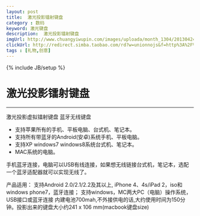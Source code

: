```yaml
---
layout: post
title:  激光投影镭射键盘
category : 数码
keyword: 激光键盘
description:  激光投影镭射键盘
imgUrl: http://www.chuangyiwupin.com/images/uploada/month_1304/201304241039201349.jpg
clickUrl: http://redirect.simba.taobao.com/rd?w=unionnojs&f=http%3A%2F%2Fai.taobao.com%2Fauction%2Fedetail.htm%3Fe%3DyLYvnzM8QV%252FghojqVNxKsfCDDJDuFUFX0bLNfl55gNyLltG5xFicOdXrTUTgh9sMDPIwxrc30rikl0dvZi7AGYNCr2UH%252B95i7soj0Gesb8Bu30%252F3YOl%252BD%252BIZWR1bMnHu%26unid%3D34221849%26ptype%3D100010%26from%3Dbasic&k=5ccfdb950740ca16&c=un&b=alimm_0&p=mm_34221849_4518477_14818311
tags : [礼物,创意]
---
```

{% include JB/setup %}
# 激光投影镭射键盘
---

激光投影虚拟镭射键盘 蓝牙无线键盘

* 支持苹果所有的手机、平板电脑、台式机、笔记本。
* 支持所有带蓝牙的Android(安卓)系统手机、平板电脑。
* 支持XP windows7 windows8系统台式机、笔记本。
* MAC系统的电脑。

<!--break-->

手机蓝牙连接，电脑可以USB有线连接，如果想无线链接台式机，笔记本，选配一个蓝牙适配器就可以实现无线了。

产品适用：
支持Android 2.0/2.1/2.2及其以上, iPhone 4、4s/iPad 2，iso和windows phone7，蓝牙连接；
支持windows，MC两大PC（电脑）操作系统，USB接口或蓝牙连接
内建电池700mah,不外接供电的话,大约使用时间为150分钟。投影出来的键盘大小约241 x 106 mm(macbook键盘size)